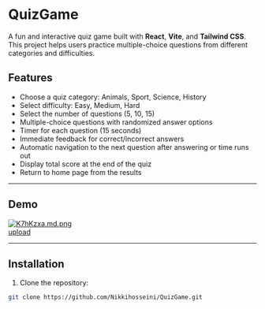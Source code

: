 # QuizGame

A fun and interactive quiz game built with **React**, **Vite**, and **Tailwind CSS**.  
This project helps users practice multiple-choice questions from different categories and difficulties.

## Features

- Choose a quiz category: Animals, Sport, Science, History
- Select difficulty: Easy, Medium, Hard
- Select the number of questions (5, 10, 15)
- Multiple-choice questions with randomized answer options
- Timer for each question (15 seconds)
- Immediate feedback for correct/incorrect answers
- Automatic navigation to the next question after answering or time runs out
- Display total score at the end of the quiz
- Return to home page from the results

---

## Demo

<a href="https://freeimage.host/i/K7hKzxa"><img src="https://iili.io/K7hKzxa.md.png" alt="K7hKzxa.md.png" border="0"></a><br /><a target='_blank' href='https://freeimage.host/'>upload</a><br />

---

## Installation

1. Clone the repository:

```bash
git clone https://github.com/Nikkihosseini/QuizGame.git

